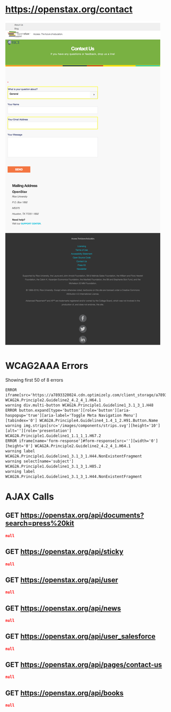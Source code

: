 # https://openstax.org/contact

![image](./screenshots/openstax.org_contact.png)

# WCAG2AAA Errors

Showing first 50 of 8 errors

```
ERROR iframe[src='https://a7893320024.cdn.optimizely.com/client_storage/a7893320024.html'] WCAG2A.Principle2.Guideline2_4.2_4_1.H64.1
warning div.multi-button WCAG2A.Principle1.Guideline1_3.1_3_1.H48
ERROR button.expand[type='button'][role='button'][aria-haspopup='true'][aria-label='Toggle Meta Navigation Menu'][tabindex='0'] WCAG2A.Principle4.Guideline4_1.4_1_2.H91.Button.Name
warning img.strips[src='/images/components/strips.svg'][height='10'][alt=''][role='presentation'] WCAG2A.Principle1.Guideline1_1.1_1_1.H67.2
ERROR iframe[name='form-response']#form-response[src=''][width='0'][height='0'] WCAG2A.Principle2.Guideline2_4.2_4_1.H64.1
warning label WCAG2A.Principle1.Guideline1_3.1_3_1.H44.NonExistentFragment
warning select[name='subject'] WCAG2A.Principle1.Guideline1_3.1_3_1.H85.2
warning label WCAG2A.Principle1.Guideline1_3.1_3_1.H44.NonExistentFragment
```

# AJAX Calls

## GET https://openstax.org/api/documents?search=press%20kit

```json
null
```

## GET https://openstax.org/api/sticky

```json
null
```

## GET https://openstax.org/api/user

```json
null
```

## GET https://openstax.org/api/news

```json
null
```

## GET https://openstax.org/api/user_salesforce

```json
null
```

## GET https://openstax.org/api/pages/contact-us

```json
null
```

## GET https://openstax.org/api/books

```json
null
```


